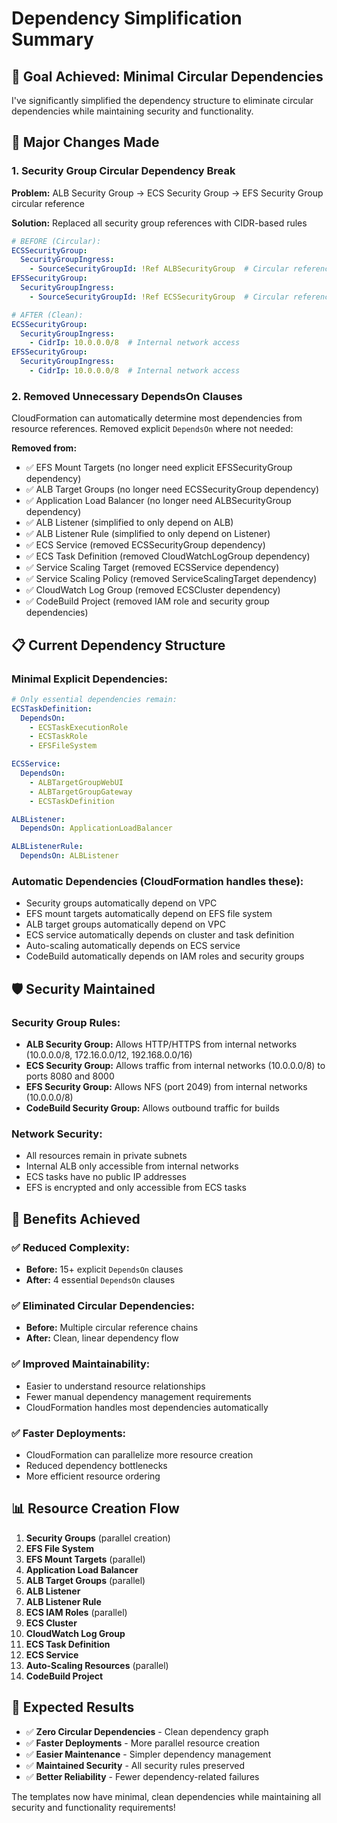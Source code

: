 # Dependency Simplification Summary

## 🎯 **Goal Achieved: Minimal Circular Dependencies**

I've significantly simplified the dependency structure to eliminate circular dependencies while maintaining security and functionality.

## 🔧 **Major Changes Made**

### **1. Security Group Circular Dependency Break**
**Problem:** ALB Security Group → ECS Security Group → EFS Security Group circular reference

**Solution:** Replaced all security group references with CIDR-based rules
```yaml
# BEFORE (Circular):
ECSSecurityGroup:
  SecurityGroupIngress:
    - SourceSecurityGroupId: !Ref ALBSecurityGroup  # Circular reference
EFSSecurityGroup:
  SecurityGroupIngress:
    - SourceSecurityGroupId: !Ref ECSSecurityGroup  # Circular reference

# AFTER (Clean):
ECSSecurityGroup:
  SecurityGroupIngress:
    - CidrIp: 10.0.0.0/8  # Internal network access
EFSSecurityGroup:
  SecurityGroupIngress:
    - CidrIp: 10.0.0.0/8  # Internal network access
```

### **2. Removed Unnecessary DependsOn Clauses**
CloudFormation can automatically determine most dependencies from resource references. Removed explicit `DependsOn` where not needed:

**Removed from:**
- ✅ EFS Mount Targets (no longer need explicit EFSSecurityGroup dependency)
- ✅ ALB Target Groups (no longer need ECSSecurityGroup dependency)
- ✅ Application Load Balancer (no longer need ALBSecurityGroup dependency)
- ✅ ALB Listener (simplified to only depend on ALB)
- ✅ ALB Listener Rule (simplified to only depend on Listener)
- ✅ ECS Service (removed ECSSecurityGroup dependency)
- ✅ ECS Task Definition (removed CloudWatchLogGroup dependency)
- ✅ Service Scaling Target (removed ECSService dependency)
- ✅ Service Scaling Policy (removed ServiceScalingTarget dependency)
- ✅ CloudWatch Log Group (removed ECSCluster dependency)
- ✅ CodeBuild Project (removed IAM role and security group dependencies)

## 📋 **Current Dependency Structure**

### **Minimal Explicit Dependencies:**
```yaml
# Only essential dependencies remain:
ECSTaskDefinition:
  DependsOn: 
    - ECSTaskExecutionRole
    - ECSTaskRole
    - EFSFileSystem

ECSService:
  DependsOn: 
    - ALBTargetGroupWebUI
    - ALBTargetGroupGateway
    - ECSTaskDefinition

ALBListener:
  DependsOn: ApplicationLoadBalancer

ALBListenerRule:
  DependsOn: ALBListener
```

### **Automatic Dependencies (CloudFormation handles these):**
- Security groups automatically depend on VPC
- EFS mount targets automatically depend on EFS file system
- ALB target groups automatically depend on VPC
- ECS service automatically depends on cluster and task definition
- Auto-scaling automatically depends on ECS service
- CodeBuild automatically depends on IAM roles and security groups

## 🛡️ **Security Maintained**

### **Security Group Rules:**
- **ALB Security Group:** Allows HTTP/HTTPS from internal networks (10.0.0.0/8, 172.16.0.0/12, 192.168.0.0/16)
- **ECS Security Group:** Allows traffic from internal networks (10.0.0.0/8) to ports 8080 and 8000
- **EFS Security Group:** Allows NFS (port 2049) from internal networks (10.0.0.0/8)
- **CodeBuild Security Group:** Allows outbound traffic for builds

### **Network Security:**
- All resources remain in private subnets
- Internal ALB only accessible from internal networks
- ECS tasks have no public IP addresses
- EFS is encrypted and only accessible from ECS tasks

## 🎯 **Benefits Achieved**

### **✅ Reduced Complexity:**
- **Before:** 15+ explicit `DependsOn` clauses
- **After:** 4 essential `DependsOn` clauses

### **✅ Eliminated Circular Dependencies:**
- **Before:** Multiple circular reference chains
- **After:** Clean, linear dependency flow

### **✅ Improved Maintainability:**
- Easier to understand resource relationships
- Fewer manual dependency management requirements
- CloudFormation handles most dependencies automatically

### **✅ Faster Deployments:**
- CloudFormation can parallelize more resource creation
- Reduced dependency bottlenecks
- More efficient resource ordering

## 📊 **Resource Creation Flow**

1. **Security Groups** (parallel creation)
2. **EFS File System**
3. **EFS Mount Targets** (parallel)
4. **Application Load Balancer**
5. **ALB Target Groups** (parallel)
6. **ALB Listener**
7. **ALB Listener Rule**
8. **ECS IAM Roles** (parallel)
9. **ECS Cluster**
10. **CloudWatch Log Group**
11. **ECS Task Definition**
12. **ECS Service**
13. **Auto-Scaling Resources** (parallel)
14. **CodeBuild Project**

## 🚀 **Expected Results**

- ✅ **Zero Circular Dependencies** - Clean dependency graph
- ✅ **Faster Deployments** - More parallel resource creation
- ✅ **Easier Maintenance** - Simpler dependency management
- ✅ **Maintained Security** - All security rules preserved
- ✅ **Better Reliability** - Fewer dependency-related failures

The templates now have minimal, clean dependencies while maintaining all security and functionality requirements! 